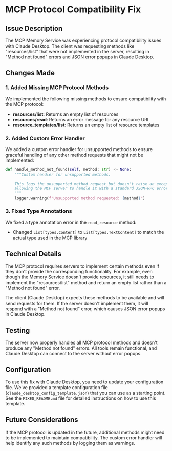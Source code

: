 # MCP Protocol Compatibility Fix

## Issue Description

The MCP Memory Service was experiencing protocol compatibility issues with Claude Desktop. The client was requesting methods like "resources/list" that were not implemented in the server, resulting in "Method not found" errors and JSON error popups in Claude Desktop.

## Changes Made

### 1. Added Missing MCP Protocol Methods

We implemented the following missing methods to ensure compatibility with the MCP protocol:

- **resources/list**: Returns an empty list of resources
- **resources/read**: Returns an error message for any resource URI
- **resource_templates/list**: Returns an empty list of resource templates

### 2. Added Custom Error Handler

We added a custom error handler for unsupported methods to ensure graceful handling of any other method requests that might not be implemented:

```python
def handle_method_not_found(self, method: str) -> None:
    """Custom handler for unsupported methods.
    
    This logs the unsupported method request but doesn't raise an exception,
    allowing the MCP server to handle it with a standard JSON-RPC error response.
    """
    logger.warning(f"Unsupported method requested: {method}")
```

### 3. Fixed Type Annotations

We fixed a type annotation error in the `read_resource` method:
- Changed `List[types.Content]` to `List[types.TextContent]` to match the actual type used in the MCP library

## Technical Details

The MCP protocol requires servers to implement certain methods even if they don't provide the corresponding functionality. For example, even though the Memory Service doesn't provide resources, it still needs to implement the "resources/list" method and return an empty list rather than a "Method not found" error.

The client (Claude Desktop) expects these methods to be available and will send requests for them. If the server doesn't implement them, it will respond with a "Method not found" error, which causes JSON error popups in Claude Desktop.

## Testing

The server now properly handles all MCP protocol methods and doesn't produce any "Method not found" errors. All tools remain functional, and Claude Desktop can connect to the server without error popups.

## Configuration

To use this fix with Claude Desktop, you need to update your configuration file. We've provided a template configuration file (`claude_desktop_config_template.json`) that you can use as a starting point. See the `FIXED_README.md` file for detailed instructions on how to use this template.

## Future Considerations

If the MCP protocol is updated in the future, additional methods might need to be implemented to maintain compatibility. The custom error handler will help identify any such methods by logging them as warnings.